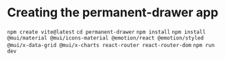 # Creating the permanent-drawer app

`npm create vite@latest`
`cd permanent-drawer`
`npm install`
`npm install @mui/material @mui/icons-material @emotion/react @emotion/styled @mui/x-data-grid @mui/x-charts react-router react-router-dom`
`npm run dev`
